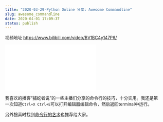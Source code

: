 ```yaml
---
title: "2020-03-29-Python Online 分享: Awesome Commandline"
slug: awesome_commandline
date: 2020-04-01 17:09:37
status: publish
---
```


视频地址 https://www.bilibili.com/video/BV1BC4y147P6/

<iframe src="//player.bilibili.com/player.html?aid=795073416&bvid=BV1BC4y147P6&cid=172197296&page=1" scrolling="no" border="0" frameborder="no" framespacing="0" allowfullscreen="true"> </iframe>

我喜欢的播客“捕蛇者说”的一些主播们分享的命令行的技巧，十分实用。我还是第一次知道`Ctrl+X Ctrl+E`可以打开编辑器编辑命令，然后返回terminal中运行。

另外搜索时找到[命令行的艺术](https://github.com/jlevy/the-art-of-command-line/blob/master/README-zh.md)也推荐给大家。